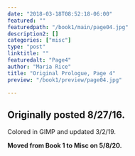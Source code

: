 ```yaml
---
date: "2018-03-18T08:52:18-06:00"
featured: ""
featuredpath: "/book1/main/page04.jpg"
description2: []
categories: ["misc"]
type: "post"
linktitle: ""
featuredalt: "Page4"
author: "Maria Rice"
title: "Original Prologue, Page 4"
preview: "/book1/preview/page04.jpg"

---
```


## Originally posted 8/27/16.

Colored in GIMP and updated 3/2/19. 

**Moved from Book 1 to Misc on 5/8/20.**
